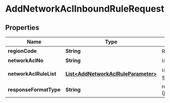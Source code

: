 
# AddNetworkAclInboundRuleRequest

## Properties
Name | Type | Description | Notes
------------ | ------------- | ------------- | -------------
**regionCode** | **String** | REGION코드 |  [optional]
**networkAclNo** | **String** | 네트워크ACL번호 | 
**networkAclRuleList** | [**List&lt;AddNetworkAclRuleParameter&gt;**](AddNetworkAclRuleParameter.md) | 네트워크ACLRule리스트 | 
**responseFormatType** | **String** | responseFormatType {json, xml} |  [optional]



